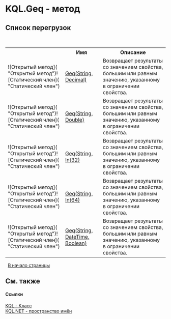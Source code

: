 # KQL.Geq - метод
 


## Список&nbsp;перегрузок
&nbsp;<table><tr><th></th><th>Имя</th><th>Описание</th></tr><tr><td>![Открытый метод]( "Открытый метод")![Статический член]( "Статический член")</td><td><a href="E2228D9F">Geq(String, Decimal)</a></td><td>
Возвращает результаты со значением свойства, большим или равным значению, указанному в ограничении свойства.</td></tr><tr><td>![Открытый метод]( "Открытый метод")![Статический член]( "Статический член")</td><td><a href="FA2C2FCE">Geq(String, Double)</a></td><td>
Возвращает результаты со значением свойства, большим или равным значению, указанному в ограничении свойства.</td></tr><tr><td>![Открытый метод]( "Открытый метод")![Статический член]( "Статический член")</td><td><a href="9CD3A469">Geq(String, Int32)</a></td><td>
Возвращает результаты со значением свойства, большим или равным значению, указанному в ограничении свойства.</td></tr><tr><td>![Открытый метод]( "Открытый метод")![Статический член]( "Статический член")</td><td><a href="CA18EB70">Geq(String, Int64)</a></td><td>
Возвращает результаты со значением свойства, большим или равным значению, указанному в ограничении свойства.</td></tr><tr><td>![Открытый метод]( "Открытый метод")![Статический член]( "Статический член")</td><td><a href="22ABFEE1">Geq(String, DateTime, Boolean)</a></td><td>
Возвращает результаты со значением свойства, большим или равным значению, указанному в ограничении свойства.</td></tr></table>&nbsp;
<a href="#kql.geq---метод">В начало страницы</a>

## См. также


#### Ссылки
<a href="A04103EA">KQL - Класс</a><br /><a href="3C471DD0">KQL.NET - пространство имён</a><br />